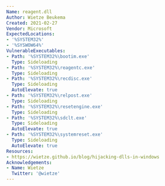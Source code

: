 ```yaml
---
Name: reagent.dll
Author: Wietze Beukema
Created: 2021-02-27
Vendor: Microsoft
ExpectedLocations:
- '%SYSTEM32%'
- '%SYSWOW64%'
VulnerableExecutables:
- Path: '%SYSTEM32%\bootim.exe'
  Type: Sideloading
- Path: '%SYSTEM32%\reagentc.exe'
  Type: Sideloading
- Path: '%SYSTEM32%\recdisc.exe'
  Type: Sideloading
  AutoElevate: true
- Path: '%SYSTEM32%\relpost.exe'
  Type: Sideloading
- Path: '%SYSTEM32%\resetengine.exe'
  Type: Sideloading
- Path: '%SYSTEM32%\sdclt.exe'
  Type: Sideloading
  AutoElevate: true
- Path: '%SYSTEM32%\systemreset.exe'
  Type: Sideloading
  AutoElevate: true
Resources:
- https://wietze.github.io/blog/hijacking-dlls-in-windows
Acknowledgements:
- Name: Wietze
  Twitter: '@wietze'
---
```

